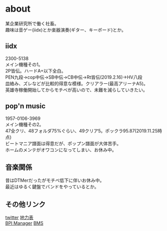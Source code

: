 # about
某企業研究所で働く社畜。  
趣味は音ゲー(iidx)とか楽器演奏(ギター、キーボード)とか。

## iidx
2300-5138  
メイン機種その1。  
2P皆伝。ハードA+以下全白。  
PEN九段→cop中伝→SB中伝→CB中伝→Rt皆伝(2019.2.16)→HV八段  
皿絡み、ズレなどが比較的得意な模様。クリアラー(最高アリーナA5)。  
英雄寺稼働開始してからモチベが高いので、未難を減らしていきたい。  

## pop'n music
1957-0106-3969  
メイン機種その2。  
47全クリ、48フォルダ75%ぐらい、49クリア5。ポックラ95.87(2019.11.25時点)  
ビートマニア譜面は得意だが、ポップン譜面が大体苦手。  
ホームのメンテがオワコンになってしまい、お休み中。

## 音楽関係
昔はDTMerだったがモチベ低下に伴いお休み中。  
最近はゆるく鍵盤でバンドをやっているとか。

## その他リンク
[twitter](https://twitter.com/cold_planet_)
[地力表](https://sp12.iidx.app/sheets/2300-5138/hard)  
[BPI Manager](https://bpi.poyashi.me/u/KATA)
[BMS](http://lnt.softether.net/cgi-bin/beatoraja/view.php?id=325)  
